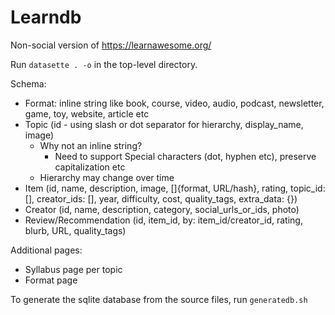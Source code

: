 # Learndb

Non-social version of https://learnawesome.org/

Run `datasette . -o` in the top-level directory.

Schema:
  - Format: inline string like book, course, video, audio, podcast, newsletter, game, toy, website, article etc
  - Topic (id - using slash or dot separator for hierarchy, display_name, image)
    - Why not an inline string?
      - Need to support Special characters (dot, hyphen etc), preserve capitalization etc
    - Hierarchy may change over time
  - Item (id, name, description, image, []{format, URL/hash}, rating, topic_id: [], creator_ids: [], year, difficulty, cost, quality_tags, extra_data: {})
  - Creator (id, name, description, category, social_urls_or_ids, photo)
  - Review/Recommendation (id, item_id, by: item_id/creator_id, rating, blurb, URL, quality_tags)

Additional pages:
- Syllabus page per topic
- Format page

To generate the sqlite database from the source files, run `generatedb.sh`

